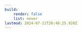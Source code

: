 ```yaml
---
build:
    render: false
    list: never
lastmod: 2024-07-21T20:48:25.920Z
---
```

<!-- This is only to make the resources available to the spanish version -->
<!-- TODO: Remove when https://github.com/gohugoio/hugo/issues/12476 is fixed -->
